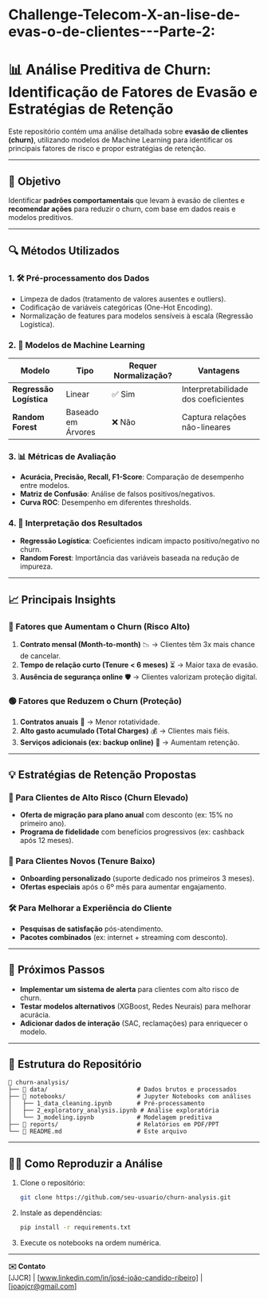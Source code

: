 # Challenge-Telecom-X-an-lise-de-evas-o-de-clientes---Parte-2:

# **📊 Análise Preditiva de Churn: Identificação de Fatores de Evasão e Estratégias de Retenção**  

Este repositório contém uma análise detalhada sobre **evasão de clientes (churn)**, utilizando modelos de Machine Learning para identificar os principais fatores de risco e propor estratégias de retenção.  

---

## **📌 Objetivo**  
Identificar **padrões comportamentais** que levam à evasão de clientes e **recomendar ações** para reduzir o churn, com base em dados reais e modelos preditivos.  

---

## **🔍 Métodos Utilizados**  

### **1. 🛠️ Pré-processamento dos Dados**  
- Limpeza de dados (tratamento de valores ausentes e outliers).  
- Codificação de variáveis categóricas (One-Hot Encoding).  
- Normalização de features para modelos sensíveis à escala (Regressão Logística).  

### **2. 🤖 Modelos de Machine Learning**  
| Modelo               | Tipo           | Requer Normalização? | Vantagens                          |  
|----------------------|----------------|----------------------|------------------------------------|  
| **Regressão Logística** | Linear         | ✅ Sim               | Interpretabilidade dos coeficientes |  
| **Random Forest**      | Baseado em Árvores | ❌ Não            | Captura relações não-lineares       |  

### **3. 📊 Métricas de Avaliação**  
- **Acurácia, Precisão, Recall, F1-Score**: Comparação de desempenho entre modelos.  
- **Matriz de Confusão**: Análise de falsos positivos/negativos.  
- **Curva ROC**: Desempenho em diferentes thresholds.  

### **4. 🔎 Interpretação dos Resultados**  
- **Regressão Logística**: Coeficientes indicam impacto positivo/negativo no churn.  
- **Random Forest**: Importância das variáveis baseada na redução de impureza.  

---

## **📈 Principais Insights**  

### **🔴 Fatores que Aumentam o Churn (Risco Alto)**  
1. **Contrato mensal (Month-to-month)** 📉 → Clientes têm 3x mais chance de cancelar.  
2. **Tempo de relação curto (Tenure < 6 meses)** ⏳ → Maior taxa de evasão.  
3. **Ausência de segurança online** 🛡️ → Clientes valorizam proteção digital.  

### **🟢 Fatores que Reduzem o Churn (Proteção)**  
1. **Contratos anuais** 📜 → Menor rotatividade.  
2. **Alto gasto acumulado (Total Charges)** 💰 → Clientes mais fiéis.  
3. **Serviços adicionais (ex: backup online)** 🔄 → Aumentam retenção.  

---

## **💡 Estratégias de Retenção Propostas**  

### **🎯 Para Clientes de Alto Risco (Churn Elevado)**  
- **Oferta de migração para plano anual** com desconto (ex: 15% no primeiro ano).  
- **Programa de fidelidade** com benefícios progressivos (ex: cashback após 12 meses).  

### **📢 Para Clientes Novos (Tenure Baixo)**  
- **Onboarding personalizado** (suporte dedicado nos primeiros 3 meses).  
- **Ofertas especiais** após o 6º mês para aumentar engajamento.  

### **🛠️ Para Melhorar a Experiência do Cliente**  
- **Pesquisas de satisfação** pós-atendimento.  
- **Pacotes combinados** (ex: internet + streaming com desconto).  

---

## **🚀 Próximos Passos**  
- **Implementar um sistema de alerta** para clientes com alto risco de churn.  
- **Testar modelos alternativos** (XGBoost, Redes Neurais) para melhorar acurácia.  
- **Adicionar dados de interação** (SAC, reclamações) para enriquecer o modelo.  

---

## **📂 Estrutura do Repositório**  
```
📂 churn-analysis/  
├── 📄 data/                         # Dados brutos e processados  
├── 📄 notebooks/                    # Jupyter Notebooks com análises  
│   ├── 1_data_cleaning.ipynb       # Pré-processamento  
│   ├── 2_exploratory_analysis.ipynb # Análise exploratória  
│   └── 3_modeling.ipynb            # Modelagem preditiva  
├── 📄 reports/                      # Relatórios em PDF/PPT  
└── 📄 README.md                     # Este arquivo  
```

---

## **👨‍💻 Como Reproduzir a Análise**  
1. Clone o repositório:  
   ```bash
   git clone https://github.com/seu-usuario/churn-analysis.git
   ```  
2. Instale as dependências:  
   ```bash
   pip install -r requirements.txt
   ```  
3. Execute os notebooks na ordem numérica.  

---

**✉️ Contato**  
[JJCR] | [www.linkedin.com/in/josé-joão-candido-ribeiro] | [joaojcr@gmail.com]  


